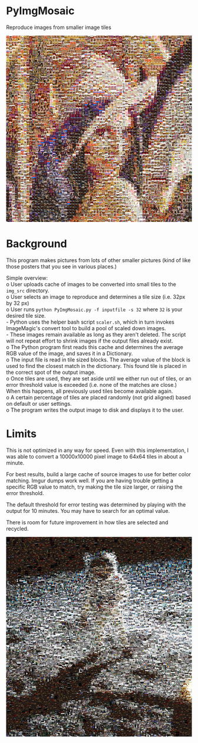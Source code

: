 # PyImgMosaic

Reproduce images from smaller image tiles

![PyImgMosaic output](Lenna_out.png "Example output of Lenna test image from Dank Meme image macros.")

# Background

This program makes pictures from lots of other smaller pictures (kind of like those posters that you see in various places.)

Simple overview:  
 o User uploads cache of images to be converted into small tiles to the `img_src` directory.  
 o User selects an image to reproduce and determines a tile size (i.e. 32px by 32 px)  
 o User runs `python PyImgMosaic.py -f inputfile -s 32` where `32` is your desired tile size.  
    - Python uses the helper bash script `scaler.sh`, which in turn invokes ImageMagic's convert tool to build a pool of scaled down images.  
    -  These images remain available as long as they aren't deleted.  The script will not repeat effort to shrink images if the output files already exist.  
 o The Python program first reads this cache and determines the average RGB value of the image, and saves it in a Dictionary.  
 o The input file is read in tile sized blocks.  The average value of the block is used to find the closest match in the dictionary.  This found tile is placed in the correct spot of the output image.  
 o Once tiles are used, they are set aside until we either run out of tiles, or an error threshold value is exceeded (i.e. none of the matches are close.)  When this happens, all previously used tiles become available again.  
 o A certain percentage of tiles are placed randomly (not grid aligned) based on default or user settings.  
 o The program writes the output image to disk and displays it to the user.  

# Limits

This is not optimized in any way for speed.  Even with this implementation, I was able to convert a 10000x10000 pixel image to 64x64 tiles in about a minute.  

For best results, build a large cache of source images to use for better color matching.  Imgur dumps work well.  If you are having trouble getting a specific RGB value to match, try making the tile size larger, or raising the error threshold.

The default threshold for error testing was determined by playing with the output for 10 minutes.  You may have to search for an optimal value.  

There is room for future improvement in how tiles are selected and recycled.

![PyImgMosaic output](moon_out.png "Example output image.")


